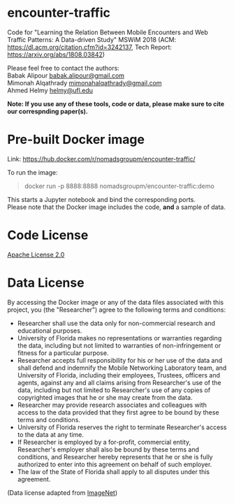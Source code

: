 # encounter-traffic
Code for "Learning the Relation Between Mobile Encounters and Web Traffic Patterns: A Data-driven Study" MSWiM 2018 (ACM: https://dl.acm.org/citation.cfm?id=3242137, Tech Report: https://arxiv.org/abs/1808.03842)

Please feel free to contact the authors:  
Babak Alipour <babak.alipour@gmail.com>  
Mimonah Alqathrady <mimonahalqathrady@gmail.com>  
Ahmed Helmy <helmy@ufl.edu>  

**Note: If you use any of these tools, code or data, please make sure to cite our correspnding paper(s).**

# Pre-built Docker image
Link: https://hub.docker.com/r/nomadsgroupm/encounter-traffic/  

To run the image:
>docker run -p 8888:8888 nomadsgroupm/encounter-traffic:demo

This starts a Jupyter notebook and bind the corresponding ports.  
Please note that the Docker image includes the code, __and__ a sample of data.

# Code License
[Apache License 2.0](https://spdx.org/licenses/Apache-2.0.html)

# Data License
By accessing the Docker image or any of the data files associated with this project, you (the "Researcher") agree to the following terms and conditions:  
  * Researcher shall use the data only for non-commercial research and educational purposes.  
  * University of Florida makes no representations or warranties regarding the data, including but not limited to warranties of non-infringement or fitness for a particular purpose.  
  * Researcher accepts full responsibility for his or her use of the data and shall defend and indemnify the Mobile Networking Laboratory team, and University of Florida, including their employees, Trustees, officers and agents, against any and all claims arising from Researcher's use of the data, including but not limited to Researcher's use of any copies of copyrighted images that he or she may create from the data.  
  * Researcher may provide research associates and colleagues with access to the data provided that they first agree to be bound by these terms and conditions.  
  * University of Florida reserves the right to terminate Researcher's access to the data at any time.
  * If Researcher is employed by a for-profit, commercial entity, Researcher's employer shall also be bound by these terms and conditions, and Researcher hereby represents that he or she is fully authorized to enter into this agreement on behalf of such employer.  
  * The law of the State of Florida shall apply to all disputes under this agreement.  

(Data license adapted from [ImageNet](http://image-net.org/download-faq))  

